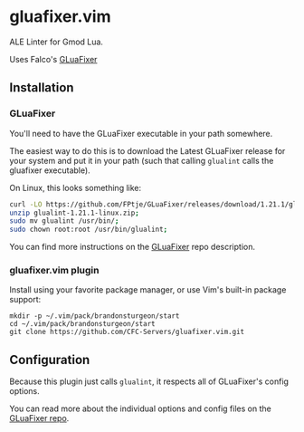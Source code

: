 # gluafixer.vim
ALE Linter for Gmod Lua.

Uses Falco's [GLuaFixer](https://github.com/FPtje/GLuaFixer)

## Installation

### GLuaFixer
You'll need to have the GLuaFixer executable in your path somewhere.

The easiest way to do this is to download the Latest GLuaFixer release for your system and put it in your path (such that calling `glualint` calls the gluafixer executable).

On Linux, this looks something like:
```sh
curl -LO https://github.com/FPtje/GLuaFixer/releases/download/1.21.1/glualint-1.21.1-linux.zip;
unzip glualint-1.21.1-linux.zip;
sudo mv glualint /usr/bin/;
sudo chown root:root /usr/bin/glualint;
```

You can find more instructions on the [GLuaFixer](https://github.com/FPtje/GLuaFixer) repo description.

### gluafixer.vim plugin
Install using your favorite package manager, or use Vim's built-in package support:
```
mkdir -p ~/.vim/pack/brandonsturgeon/start
cd ~/.vim/pack/brandonsturgeon/start
git clone https://github.com/CFC-Servers/gluafixer.vim.git
```

## Configuration
Because this plugin just calls `glualint`, it respects all of GLuaFixer's config options.

You can read more about the individual options and config files on the [GLuaFixer repo](https://github.com/FPtje/GLuaFixer).
